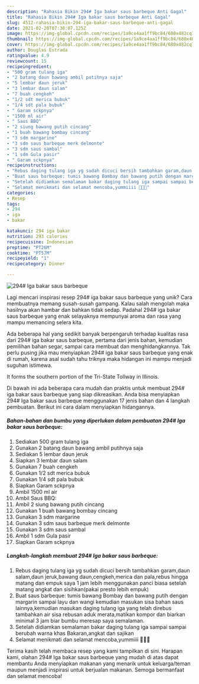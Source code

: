 ```yaml
---
description: "Rahasia Bikin 294# Iga bakar saus barbeque Anti Gagal"
title: "Rahasia Bikin 294# Iga bakar saus barbeque Anti Gagal"
slug: 4512-rahasia-bikin-294-iga-bakar-saus-barbeque-anti-gagal
date: 2021-02-20T07:30:07.125Z
image: https://img-global.cpcdn.com/recipes/1a9ce4aa1ff9bc84/680x482cq70/294-iga-bakar-saus-barbeque-foto-resep-utama.jpg
thumbnail: https://img-global.cpcdn.com/recipes/1a9ce4aa1ff9bc84/680x482cq70/294-iga-bakar-saus-barbeque-foto-resep-utama.jpg
cover: https://img-global.cpcdn.com/recipes/1a9ce4aa1ff9bc84/680x482cq70/294-iga-bakar-saus-barbeque-foto-resep-utama.jpg
author: Douglas Estrada
ratingvalue: 4.9
reviewcount: 15
recipeingredient:
- "500 gram tulang iga"
- "2 batang daun bawang ambil putihnya saja"
- "5 lembar daun jeruk"
- "3 lembar daun salam"
- "7 buah cengkeh"
- "1/2 sdt merica bubuk"
- "1/4 sdt pala bubuk"
- " Garam sckpnya"
- "1500 ml air"
- " Saus BBQ"
- "2 siung bawang putih cincang"
- "1 buah bawang bombay cincang"
- "3 sdm margarine"
- "3 sdm saus barbeque merk delmonte"
- "3 sdm saus sambal"
- "1 sdm Gula pasir"
- " Garam sckpnya"
recipeinstructions:
- "Rebus daging tulang iga yg sudah dicuci bersih tambahkan garam,daun salam,daun jeruk,bawang daun,cengkeh,merica dan pala,rebus hingga matang dan empuk saya 1 jam lebih menggunakan panci biasa setelah matang angkat dan sisihkan(pakai presto lebih empuk)"
- "Buat saus barbeque: tumis bawang Bombay dan bawang putih dengan margarin sampai layu dan wangi kemudian masukan sisa bahan saus lainnya,kemudian masukan daging tulang iga yang telah direbus tambahkan air sisa rebusan aduk merata,matikan kompor dan biarkan minimal 3 jam biar bumbu meresap saya semalaman."
- "Setelah didiamkan semalaman bakar daging tulang iga sampai sampai berubah warna khas Bakaran,angkat dan sajikan"
- "Selamat menikmati dan selamat mencoba,yummiiii 🤤🤭🙏"
categories:
- Resep
tags:
- 294
- iga
- bakar

katakunci: 294 iga bakar 
nutrition: 293 calories
recipecuisine: Indonesian
preptime: "PT26M"
cooktime: "PT57M"
recipeyield: "1"
recipecategory: Dinner

---
```



![294# Iga bakar saus barbeque](https://img-global.cpcdn.com/recipes/1a9ce4aa1ff9bc84/680x482cq70/294-iga-bakar-saus-barbeque-foto-resep-utama.jpg)

Lagi mencari inspirasi resep 294# iga bakar saus barbeque yang unik? Cara membuatnya memang susah-susah gampang. Kalau salah mengolah maka hasilnya akan hambar dan bahkan tidak sedap. Padahal 294# iga bakar saus barbeque yang enak selayaknya mempunyai aroma dan rasa yang mampu memancing selera kita.

Ada beberapa hal yang sedikit banyak berpengaruh terhadap kualitas rasa dari 294# iga bakar saus barbeque, pertama dari jenis bahan, kemudian pemilihan bahan segar, sampai cara membuat dan menghidangkannya. Tak perlu pusing jika mau menyiapkan 294# iga bakar saus barbeque yang enak di rumah, karena asal sudah tahu triknya maka hidangan ini mampu menjadi suguhan istimewa.

It forms the southern portion of the Tri-State Tollway in Illinois.


Di bawah ini ada beberapa cara mudah dan praktis untuk membuat 294# iga bakar saus barbeque yang siap dikreasikan. Anda bisa menyiapkan 294# Iga bakar saus barbeque menggunakan 17 jenis bahan dan 4 langkah pembuatan. Berikut ini cara dalam menyiapkan hidangannya.

<!--inarticleads1-->

##### Bahan-bahan dan bumbu yang diperlukan dalam pembuatan 294# Iga bakar saus barbeque:

1. Sediakan 500 gram tulang iga
1. Gunakan 2 batang daun bawang ambil putihnya saja
1. Sediakan 5 lembar daun jeruk
1. Siapkan 3 lembar daun salam
1. Gunakan 7 buah cengkeh
1. Gunakan 1/2 sdt merica bubuk
1. Gunakan 1/4 sdt pala bubuk
1. Siapkan  Garam sckpnya
1. Ambil 1500 ml air
1. Ambil  Saus BBQ:
1. Ambil 2 siung bawang putih cincang
1. Gunakan 1 buah bawang bombay cincang
1. Gunakan 3 sdm margarine
1. Gunakan 3 sdm saus barbeque merk delmonte
1. Gunakan 3 sdm saus sambal
1. Ambil 1 sdm Gula pasir
1. Siapkan  Garam sckpnya




<!--inarticleads2-->

##### Langkah-langkah membuat 294# Iga bakar saus barbeque:

1. Rebus daging tulang iga yg sudah dicuci bersih tambahkan garam,daun salam,daun jeruk,bawang daun,cengkeh,merica dan pala,rebus hingga matang dan empuk saya 1 jam lebih menggunakan panci biasa setelah matang angkat dan sisihkan(pakai presto lebih empuk)
1. Buat saus barbeque: tumis bawang Bombay dan bawang putih dengan margarin sampai layu dan wangi kemudian masukan sisa bahan saus lainnya,kemudian masukan daging tulang iga yang telah direbus tambahkan air sisa rebusan aduk merata,matikan kompor dan biarkan minimal 3 jam biar bumbu meresap saya semalaman.
1. Setelah didiamkan semalaman bakar daging tulang iga sampai sampai berubah warna khas Bakaran,angkat dan sajikan
1. Selamat menikmati dan selamat mencoba,yummiiii 🤤🤭🙏




Terima kasih telah membaca resep yang kami tampilkan di sini. Harapan kami, olahan 294# Iga bakar saus barbeque yang mudah di atas dapat membantu Anda menyiapkan makanan yang menarik untuk keluarga/teman maupun menjadi inspirasi untuk berjualan makanan. Semoga bermanfaat dan selamat mencoba!
